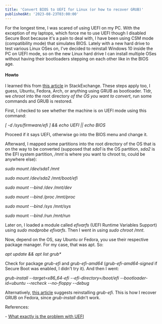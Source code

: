 ```yaml
---
title: 'Convert BIOS to UEFI for Linux (or how to recover GRUB)'
publishedAt: '2023-08-23T03:00:00'
---
```

For the longest time, I was scared of using UEFI on my PC. With the
exception of my laptops, which force me to use UEFI though I disabled
Secure Boot because it's a pain to deal with, I have been using CSM mode
(compatibility mode) that simulates BIOS. Lately with a new hard drive
to test various Linux OSes on, I've decided to reinstall Windows 10
inside the PC on UEFI mode, so on the new Linux hard drive I can install
multiple OSes without having their bootloaders stepping on each other
like in the BIOS age.

#### Howto

I learned this from [this
article](https://askubuntu.com/questions/509423/which-commands-to-convert-a-ubuntu-bios-install-to-efi-uefi-without-boot-repair)
in StackExchange. These steps apply too, I guess, Ubuntu, Fedora, Arch,
or anything using GRUB as bootloader. Tldr, we *chroot* into the root
directory *of the OS you want to convert*, run some commands and GRUB is
restored.

First, I checked to see whether the machine is on UEFI mode using this
command:

*\[ -d /sys/firmware/efi \] && echo UEFI \|\| echo BIOS*

Proceed if it says UEFI, otherwise go into the BIOS menu and change it.

Afterward, I mapped some partitions into the root directory of the OS
that is on the way to be converted (supposed that *sda1* is the OS
partition, *sda2* is the EFI system partition, */mnt* is where you want
to chroot to, could be anywhere else):

*sudo mount /dev/sda1 /mnt*

*sudo mount /dev/sda2 /mnt/boot/efi*

*sudo mount \--bind /dev /mnt/dev*

*sudo mount \--bind /proc /mnt/proc*

*sudo mount \--bind /sys /mnt/sys*

*sudo* mount *\--bind /run /mnt/run*

Later on, I loaded a module called *efivarfs* (UEFI Runtime Variables
Support) using *sudo modprobe efivarfs*. Then I went in using *sudo
chroot /mnt*.

Now, depend on the OS, say Ubuntu or Fedora, you use their respective
package manager. For my case, that was apt. So:

*apt update && apt list grub\**

Check for package *grub-efi* and *grub-efi-amd64*
(*grub-efi-amd64-signed* if Secure Boot was enabled, I didn't try it).
And then I went:

*grub-install \--target=x86\_64-efi \--efi-directory=/boot/efi
\--bootloader-id=ubuntu \--recheck \--no-floppy \--debug*

Alternatively, [this
article](https://superuser.com/questions/376470/how-to-reinstall-grub2-efi)
suggests reinstalling *grub-efi*. This is how I recover GRUB on Fedora,
since *grub-install* didn't work.

References:

\- [What exactly is the problem with
UEFI](https://www.reddit.com/r/linuxquestions/comments/63azo4/eli5_what_exactly_is_the_problem_with_uefi_and/)
